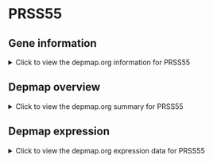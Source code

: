 <h1>PRSS55</h1>

<h2>Gene information</h2>
<details>
  <summary>Click to view the depmap.org information for PRSS55</summary>
  <iframe src="https://depmap.org/portal/gene/PRSS55?tab=about" style="border:none;width:100%;height:800px"></iframe>
</details>

<h2>Depmap overview</h2>
<details>
  <summary>Click to view the depmap.org summary for PRSS55</summary>
  <iframe src="https://depmap.org/portal/gene/PRSS55?tab=overview" style="border:none;width:100%;height:800px"></iframe>
</details>

<h2>Depmap expression</h2>
<details>
  <summary>Click to view the depmap.org expression data for PRSS55</summary>
  <iframe src="https://depmap.org/portal/gene/PRSS55?tab=characterization" style="border:none;width:100%;height:800px"></iframe>
</details>


<!--
<h2>Reactome Pathway diagram</h2>
PNAME
-->


